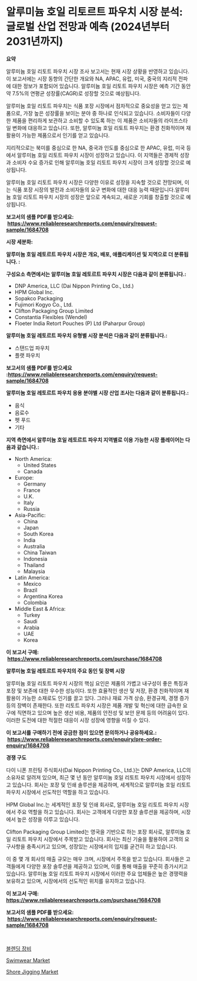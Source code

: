 <p><h1>알루미늄 호일 리토르트 파우치 시장 분석: 글로벌 산업 전망과 예측 (2024년부터 2031년까지)</h1></p><p><strong>요약</strong></p>
<p><p>알루미늄 호일 리토트 파우치 시장 조사 보고서는 현재 시장 상황을 반영하고 있습니다. 이 보고서에는 시장 동향의 간단한 개요와 NA, APAC, 유럽, 미국, 중국의 지리적 전파에 대한 정보가 포함되어 있습니다. 알루미늄 호일 리토트 파우치 시장은 예측 기간 동안 약 7.5%의 연평균 성장률(CAGR)로 성장할 것으로 예상됩니다.</p><p>알루미늄 호일 리토트 파우치는 식품 포장 시장에서 점차적으로 중요성을 얻고 있는 제품으로, 가장 높은 성장률을 보이는 분야 중 하나로 인식되고 있습니다. 소비자들이 다양한 제품을 편리하게 보관하고 소비할 수 있도록 하는 이 제품은 소비자들의 라이프스타일 변화에 대응하고 있습니다. 또한, 알루미늄 호일 리토트 파우치는 환경 친화적이며 재활용이 가능한 제품으로서 인기를 얻고 있습니다.</p><p>지리적으로는 북미를 중심으로 한 NA, 중국과 인도를 중심으로 한 APAC, 유럽, 미국 등에서 알루미늄 호일 리토트 파우치 시장이 성장하고 있습니다. 이 지역들은 경제적 성장과 소비자 수요 증가로 인해 알루미늄 호일 리토트 파우치 시장이 크게 성장할 것으로 예상됩니다.</p><p>알루미늄 호일 리토트 파우치 시장은 다양한 이유로 성장을 지속할 것으로 전망되며, 이는 식품 포장 시장의 발전과 소비자들의 요구 변화에 대한 대응 능력 때문입니다.알루미늄 호일 리토트 파우치 시장의 성장은 앞으로 계속되고, 새로운 기회를 창출할 것으로 예상됩니다.</p></p>
<p><strong>보고서의 샘플 PDF를 받으세요: &nbsp;<a href="https://www.reliableresearchreports.com/enquiry/request-sample/1684708">https://www.reliableresearchreports.com/enquiry/request-sample/1684708</a></strong></p>
<p><strong>시장 세분화:</strong></p>
<p><strong> 알루미늄 호일 레토르트 파우치 시장은 개요, 배포, 애플리케이션 및 지역으로 더 분류됩니다. :</strong></p>
<p><strong>구성요소 측면에서는 알루미늄 호일 레토르트 파우치 시장은 다음과 같이 분류됩니다.:</strong></p>
<p><ul><li>DNP America, LLC (Dai Nippon Printing Co., Ltd.)</li><li>HPM Global Inc.</li><li>Sopakco Packaging</li><li>Fujimori Kogyo Co., Ltd.</li><li>Clifton Packaging Group Limited</li><li>Constantia Flexibles (Wendel)</li><li>Floeter India Retort Pouches (P) Ltd (Paharpur Group)</li></ul></p>
<p><strong> 알루미늄 호일 레토르트 파우치 유형별 시장 분석은 다음과 같이 분류됩니다.:</strong></p>
<p><ul><li>스탠드업 파우치</li><li>플랫 파우치</li></ul></p>
<p><strong>보고서의 샘플 PDF를 받으세요 :<a href="https://www.reliableresearchreports.com/enquiry/request-sample/1684708">https://www.reliableresearchreports.com/enquiry/request-sample/1684708</a></strong></p>
<p><strong> 알루미늄 호일 레토르트 파우치 응용 분야별 시장 산업 조사는 다음과 같이 분류됩니다.:</strong></p>
<p><ul><li>음식</li><li>음료수</li><li>펫 푸드</li><li>기타</li></ul></p>
<p><strong>지역 측면에서 알루미늄 호일 레토르트 파우치 지역별로 이용 가능한 시장 플레이어는 다음과 같습니다.:</strong></p>
<p><ul>
    <li>
        North America:
        <ul>
            <li>United States</li>
            <li>Canada</li>
        </ul>
    </li>
    <li>
        Europe:
        <ul>
            <li>Germany</li>
            <li>France</li>
            <li>U.K.</li>
            <li>Italy</li>
            <li>Russia</li>
        </ul>
    </li>
    <li>
        Asia-Pacific:
        <ul>
            <li>China</li>
            <li>Japan</li>
            <li>South Korea</li>
            <li>India</li>
            <li>Australia</li>
            <li>China Taiwan</li>
            <li>Indonesia</li>
            <li>Thailand</li>
            <li>Malaysia</li>
        </ul>
    </li>
    <li>
        Latin America:
        <ul>
            <li>Mexico</li>
            <li>Brazil</li>
            <li>Argentina Korea</li>
            <li>Colombia</li>
        </ul>
    </li>
    <li>
        Middle East & Africa:
        <ul>
            <li>Turkey</li>
            <li>Saudi</li>
            <li>Arabia</li>
            <li>UAE</li>
            <li>Korea</li>
        </ul>
    </li>
    </ul></p>
<p><strong>이 보고서 구매: &nbsp;<a href="https://www.reliableresearchreports.com/purchase/1684708">https://www.reliableresearchreports.com/purchase/1684708</a></strong></p>
<p><strong>알루미늄 호일 레토르트 파우치의 주요 동인 및 장벽 시장</strong></p>
<p><p>알루미늄 호일 리토트 파우치 시장의 핵심 요인은 제품의 가볍고 내구성이 좋은 특징과 포장 및 보존에 대한 우수한 성능이다. 또한 효율적인 생산 및 저장, 환경 친화적이며 재활용이 가능한 소재로도 인기를 끌고 있다. 그러나 재료 가격 상승, 환경규제, 경쟁 증가 등의 장벽이 존재한다. 또한 리토트 파우치 시장은 제품 개발 및 혁신에 대한 급속한 요구에 직면하고 있으며 높은 생산 비용, 제품의 안전성 및 보안 문제 등의 어려움이 있다. 이러한 도전에 대한 적절한 대응이 시장 성장에 영향을 미칠 수 있다.</p></p>
<p><strong>이 보고서를 구매하기 전에 궁금한 점이 있으면 문의하거나 공유하세요.: &nbsp;<a href="https://www.reliableresearchreports.com/enquiry/pre-order-enquiry/1684708">https://www.reliableresearchreports.com/enquiry/pre-order-enquiry/1684708</a></strong></p>
<p><strong>경쟁 구도</strong></p>
<p><p>다이 니폰 프린팅 주식회사(Dai Nippon Printing Co., Ltd.)는 DNP America, LLC의 소유자로 알려져 있으며, 최근 몇 년 동안 알루미늄 호일 리토트 파우치 시장에서 성장하고 있습니다. 회사는 포장 및 인쇄 솔루션을 제공하며, 세계적으로 알루미늄 호일 리토트 파우치 시장에서 선도적인 역할을 하고 있습니다.</p><p>HPM Global Inc.는 세계적인 포장 및 인쇄 회사로, 알루미늄 호일 리토트 파우치 시장에서 주요 역할을 하고 있습니다. 회사는 고객에게 다양한 포장 솔루션을 제공하며, 시장에서 높은 성장을 이루고 있습니다. </p><p>Clifton Packaging Group Limited는 영국을 기반으로 하는 포장 회사로, 알루미늄 호일 리토트 파우치 시장에서 주목받고 있습니다. 회사는 최신 기술을 활용하여 고객의 요구사항을 충족시키고 있으며, 성장있는 시장에서의 입지를 굳건히 하고 있습니다.</p><p>이 중 몇 개 회사의 매출 규모는 매우 크며, 시장에서 주목을 받고 있습니다. 회사들은 고객들에게 다양한 포장 솔루션을 제공하고 있으며, 이를 통해 매출을 꾸준히 증가시키고 있습니다. 알루미늄 호일 리토트 파우치 시장에서 이러한 주요 업체들은 높은 경쟁력을 보유하고 있으며, 시장에서의 선도적인 위치를 유지하고 있습니다.</p></p>
<p><strong>이 보고서 구매: &nbsp; <a href="https://www.reliableresearchreports.com/purchase/1684708">https://www.reliableresearchreports.com/purchase/1684708</a></strong></p>
<p><strong>보고서의 샘플 PDF를 받으세요: &nbsp;<a href="https://www.reliableresearchreports.com/enquiry/request-sample/1684708">https://www.reliableresearchreports.com/enquiry/request-sample/1684708</a></strong><strong></strong></p>
<p>&nbsp;</p>
<p><p><a href="https://medium.com/@jerrodhilll68/%EB%AF%B9%EC%8B%B1-%EC%9E%A5%EB%B9%84-%EC%8B%9C%EC%9E%A5%EC%9D%80-%EC%8B%9C%EC%9E%A5-%EC%A0%90%EC%9C%A0%EC%9C%A8-%ED%81%AC%EA%B8%B0-%EB%B0%8F-2031%EB%85%84%EA%B9%8C%EC%A7%80-%EC%98%88%EC%83%81%EB%90%9C-%EC%98%88%EC%B8%A1%EC%97%90-%EC%B4%88%EC%A0%90%EC%9D%84-%EB%A7%9E%EC%B6%A5%EB%8B%88%EB%8B%A4-71196d5531fc">블렌딩 장비</a></p><p><a href="https://github.com/globismark/Market-Research-Report-List-2/blob/main/swimwear-market.md">Swimwear Market</a></p><p><a href="https://github.com/bobicer/Market-Research-Report-List-2/blob/main/shore-jigging-market.md">Shore Jigging Market</a></p></p>